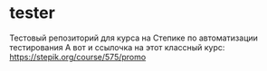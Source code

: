 # tester
Тестовый репозиторий для курса на Степике по автоматизации тестирования
А вот и ссылочка на этот классный курс: https://stepik.org/course/575/promo